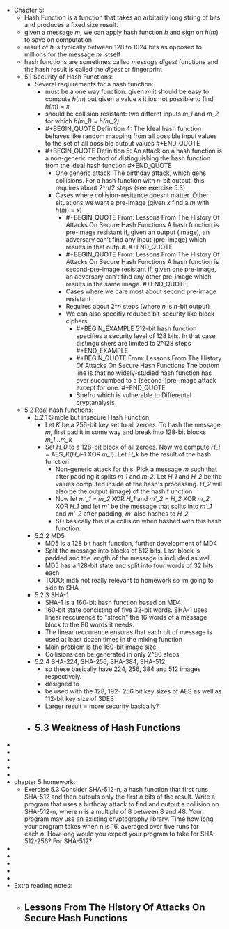 - Chapter 5:
	- Hash Function is a function that takes an arbitarily long string of bits and produces a fixed size result.
	- given a message *m*, we can apply hash function *h* and sign on *h*(*m*) to save on computation
	- result of *h* is typically between 128 to 1024 bits as opposed to millions for the message *m* istself
	- hash functions are sometimes called *message digest* functions and the hash result is called the *digest* or fingerprint
	- 5.1 Security of Hash Functions:
		- Several requirements for a hash function:
			- must be a one way function: given *m* it should be easy to compute *h*(*m*) but given a value *x* it ios not possible to find *h*(*m*) = *x*
			- should be collision resistant: two differnt inputs *m_1* and *m_2* for which *h(m_1)* = *h(m_2)*
			- #+BEGIN_QUOTE
			  Definition 4: The Ideal hash function behaves like random mapping from all possible input values to the set of all possible output values
			  #+END_QUOTE
			- #+BEGIN_QUOTE
			  Definition 5: An attack on a hash function is a non-generic method of distinguishing the hash function from the ideal hash function
			  #+END_QUOTE
				- One generic attack: The birthday attack, which gens collisions. For a hash function with *n*-bit output, this requires about 2^*n*/2 steps (see exercise 5.3)
				- Cases where collision-resitance doesnt matter .Other situations we want a pre-image (given *x* find a *m* with *h*(*m*) = *x*)
					- #+BEGIN_QUOTE
					  From: Lessons From The History Of Attacks On Secure Hash Functions
					  A hash function is pre-image resistant if, given an output (image), an adversary can’t find any input (pre-image) which results in that output.
					  #+END_QUOTE
					- #+BEGIN_QUOTE
					  From: Lessons From The History Of Attacks On Secure Hash Functions
					  A hash function is second-pre-image resistant if, given one pre-image, an adversary can’t find any other pre-image which results in the same image.
					  #+END_QUOTE
					- Cases where we care most about second pre-image resistant
					- Requires about 2^*n* steps (where *n* is *n*-bit output)
					- We can also specifiy reduced bit-security like block ciphers.
						- #+BEGIN_EXAMPLE
						  512-bit hash function specifies a security level of 128 bits. In that case distinguishers are limited to 2^128 steps
						  #+END_EXAMPLE
						- #+BEGIN_QUOTE
						  From: Lessons From The History Of Attacks On Secure Hash Functions
						  The bottom line is that no widely-studied hash function has ever succumbed to a (second-)pre-image attack except for one.
						  #+END_QUOTE
						- Snefru which is vulnerable to Differental cryptanalysis
	- 5.2 Real hash functions:
		- 5.2.1 Simple but insecure Hash Function
			- Let *K* be a 256-bit key set to all zeroes. To hash the message *m*, first pad it in some way and break into 128-bit blocks *m_1*...*m_k*
			- Set *H_0* to a 128-bit block of all zeroes. Now we compute *H_i* = AES_*K*(*H_i-1*  XOR  *m_i*). Let *H_k* be the result of the hash function
				- Non-generic attack for this. Pick a message *m* such that after padding it splits *m_1* and *m_2*. Let *H_1* and *H_2* be the values computed inside of the hash's processing. *H_2* will also be the output (image)  of the hash f unction
				- Now let *m'_1* = *m_2* XOR *H_1* and *m'_2* = *H_2* XOR *m_2* XOR *H_1* and let *m'* be the message that splits into *m'_1* and *m'_2* after padding, *m'* also hashes to *H_2*
				- SO basically this is a collision when hashed with this hash function.
		- 5.2.2 MD5
			- MD5 is a 128 bit hash function, further development of MD4
			- Split the message into blocks of 512 bits. Last block is padded and the length of the message is included as well.
			- MD5 has a 128-bit state and split into four words of 32 bits each
			- TODO: md5 not really relevant to homework so im going to skip to SHA
		- 5.2.3 SHA-1
			- SHA-1 is a 160-bit hash function based on MD4.
			- 160-bit state consisting of five 32-bit words. SHA-1 uses linear reccurence to "strech" the 16 words of a message block to the 80 words it needs.
			- The linear reccurence ensures that each bit of message is used at least dozen times in the mixing function
			- Main problem is the 160-bit image size.
			- Collisions can be generated in only 2^80 steps
		- 5.2.4 SHA-224, SHA-256, SHA-384, SHA-512
			- so these basically have 224, 256, 384 and 512 images respectively.
			- designed to
			- be used with the 128, 192- 256 bit key sizes of AES as well as 112-bit key size of 3DES
			- Larger result = more security basically?
		- 5.3 Weakness of Hash Functions
			-
-
-
-
-
-
- chapter 5 homework:
	- Exercise 5.3 Consider SHA-512-n, a hash function that first runs SHA-512 and then outputs only the first *n* bits of the result. Write a program that uses a birthday attack to find and output a collision on SHA-512-n, where n is a multiple of 8 between 8 and 48. Your program may use an existing cryptography library. Time how long your program takes when n is 16, averaged over five runs for each *n*. How long would you expect your program to take for SHA-512-256? For SHA-512?
-
-
-
-
-
- Extra reading notes:
	- Lessons From The History Of Attacks On Secure Hash Functions
		-